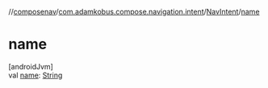 //[composenav](../../../index.md)/[com.adamkobus.compose.navigation.intent](../index.md)/[NavIntent](index.md)/[name](name.md)

# name

[androidJvm]\
val [name](name.md): [String](https://kotlinlang.org/api/latest/jvm/stdlib/kotlin/-string/index.html)
